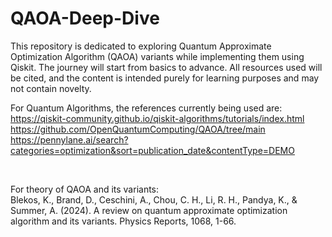 # QAOA-Deep-Dive
This repository is dedicated to exploring Quantum Approximate Optimization Algorithm (QAOA) variants while implementing them using Qiskit. The journey will start from basics to advance. All resources used will be cited, and the content is intended purely for learning purposes and may not contain novelty.

For Quantum Algorithms, the references currently being used are: <br>
https://qiskit-community.github.io/qiskit-algorithms/tutorials/index.html <br>
https://github.com/OpenQuantumComputing/QAOA/tree/main <br>
https://pennylane.ai/search?categories=optimization&sort=publication_date&contentType=DEMO <br>

<br>

For theory of QAOA and its variants: <br>
Blekos, K., Brand, D., Ceschini, A., Chou, C. H., Li, R. H., Pandya, K., & Summer, A. (2024). A review on quantum approximate optimization algorithm and its variants. Physics Reports, 1068, 1-66.
